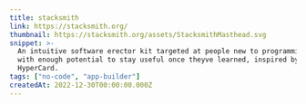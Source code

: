 ```yaml
---
title: stacksmith
link: https://stacksmith.org/
thumbnail: https://stacksmith.org/assets/StacksmithMasthead.svg
snippet: >-
  An intuitive software erector kit targeted at people new to programming, but
  with enough potential to stay useful once theyve learned, inspired by
  HyperCard.
tags: ["no-code", "app-builder"]
createdAt: 2022-12-30T00:00:00.000Z
---
```

